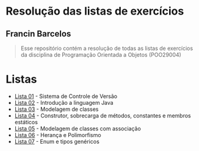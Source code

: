 # Resolução das listas de exercícios
## Francin Barcelos
> Esse repositório contém a resolução de todas as listas de exercícios da disciplina de Programação
> Orientada a Objetos (POO29004)

# Listas
- [Lista 01](lista-01) - Sistema de Controle de Versão
- [Lista 02](lista-02) - Introdução a linguagem Java
- [Lista 03](lista-03) - Modelagem de classes
- [Lista 04](lista-04) - Construtor, sobrecarga de métodos, constantes e membros estáticos
- [Lista 05](lista-05) - Modelagem de classes com associação
- [Lista 06](lista-06) - Herança e Polimorfismo
- [Lista 07](lista-07) - Enum e tipos genéricos
